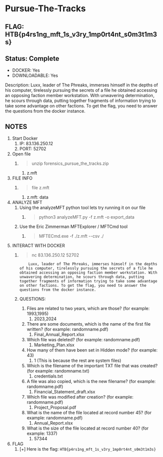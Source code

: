 # Pursue-The-Tracks

## FLAG: HTB{p4rs1ng_mft_1s_v3ry_1mp0rt4nt_s0m3t1m3s}

## Status: Complete

+ DOCKER: Yes
+ DOWNLOADABLE: Yes

Description: Luxx, leader of The Phreaks, immerses himself in the depths of his computer, tirelessly pursuing the secrets of a file he obtained accessing an opposing faction member workstation. With unwavering determination, he scours through data, putting together fragments of information trying to take some advantage on other factions. To get the flag, you need to answer the questions from the docker instance.

## NOTES

1. Start Docker
   1. IP: 83.136.250.12
   2. PORT: 52702
2. Open file
   1. > unzip forensics_pursue_the_tracks.zip
      1. z.mft
3. FILE INFO
   1. > file z.mft
      1. z.mft: data
4. ANALYZE MFT
   1. Using the analyzeMFT python tool lets try running it on our file
      1. > python3 analyzeMFT.py -f z.mft -o export_data
   2. Use the Eric Zimmerman MFTExplorer / MFTCmd tool
      1. > MFTECmd.exe -f ./z.mft --csv ./
5. INTERACT WITH DOCKER
   1. > nc 83.136.250.12 52702

        ```text
            Luxx, leader of The Phreaks, immerses himself in the depths of his computer, tirelessly pursuing the secrets of a file he obtained accessing an opposing faction member workstation. With unwavering determination, he scours through data, putting together fragments of information trying to take some advantage on other factions. To get the flag, you need to answer the questions from the docker instance.
        ```

   2. QUESTIONS:
      1. Files are related to two years, which are those? (for example: 1993,1995)
         1. 2023,2024
      2. There are some documents, which is the name of the first file written? (for example: randomname.pdf)
         1. Final_Annual_Report.xlsx
      3. Which file was deleted? (for example: randomname.pdf)
         1. Marketing_Plan.xlsx
      4. How many of them have been set in Hidden mode? (for example: 43)
         1. 1 (This is because the rest are system files)
      5. Which is the filename of the important TXT file that was created? (for example: randomname.txt)
         1. credentials.txt
      6. A file was also copied, which is the new filename? (for example: randomname.pdf)
         1. Financial_Statement_draft.xlsx
      7. Which file was modified after creation? (for example: randomname.pdf)
         1. Project_Proposal.pdf
      8. What is the name of the file located at record number 45? (for example: randomname.pdf)
         1. Annual_Report.xlsx
      9. What is the size of the file located at record number 40? (for example: 1337)
         1. 57344
6. FLAG
   1. [+] Here is the flag: `HTB{p4rs1ng_mft_1s_v3ry_1mp0rt4nt_s0m3t1m3s}`
